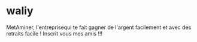 # waliy
MetAminer, l'entreprisequi te fait gagner de l'argent facilement et avec des retraits facile ! Inscrit vous mes amis !!!
